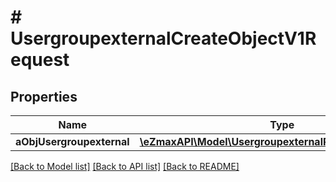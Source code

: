 # # UsergroupexternalCreateObjectV1Request

## Properties

Name | Type | Description | Notes
------------ | ------------- | ------------- | -------------
**aObjUsergroupexternal** | [**\eZmaxAPI\Model\UsergroupexternalRequestCompound[]**](UsergroupexternalRequestCompound.md) |  |

[[Back to Model list]](../../README.md#models) [[Back to API list]](../../README.md#endpoints) [[Back to README]](../../README.md)
